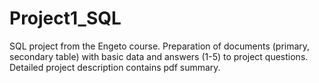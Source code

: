 # Project1_SQL
SQL project from the Engeto course. 
Preparation of documents (primary, secondary table) with basic data and answers (1-5) to project questions.
Detailed project description contains pdf summary.
